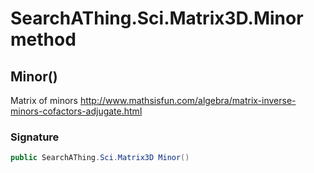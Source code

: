 # SearchAThing.Sci.Matrix3D.Minor method
## Minor()
Matrix of minors
            http://www.mathsisfun.com/algebra/matrix-inverse-minors-cofactors-adjugate.html

### Signature
```csharp
public SearchAThing.Sci.Matrix3D Minor()
```
